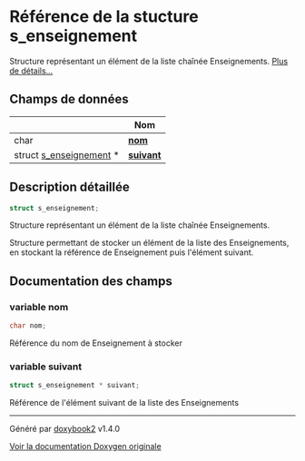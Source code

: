 # Référence de la stucture s_enseignement

Structure représentant un élément de la liste chaînée Enseignements.  [Plus de détails...](#description-détaillée)

## Champs de données

|                | Nom           |
| -------------- | -------------- |
| char | **[nom](/Classes/structs__enseignement.md#variable-nom)**  |
| struct [s_enseignement](/Classes/structs__enseignement.md) * | **[suivant](/Classes/structs__enseignement.md#variable-suivant)**  |

## Description détaillée

```c
struct s_enseignement;
```

Structure représentant un élément de la liste chaînée Enseignements.

Structure permettant de stocker un élément de la liste des Enseignements, en stockant la référence de Enseignement puis l'élément suivant.

## Documentation des champs

### variable nom

```c
char nom;
```

Référence du nom de Enseignement à stocker

### variable suivant

```c
struct s_enseignement * suivant;
```

Référence de l'élément suivant de la liste des Enseignements

---

Généré par [doxybook2](https://github.com/matusnovak/doxybook2) v1.4.0

[Voir la documentation Doxygen originale](https://rmihaja.github.io/BAC/doxygen/index.html)
